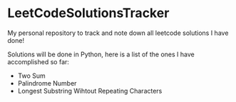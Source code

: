 # LeetCodeSolutionsTracker

My personal repository to track and note down all leetcode solutions I have done! <br>

Solutions will be done in Python, here is a list of the ones I have accomplished so far:

- Two Sum
- Palindrome Number
- Longest Substring Wihtout Repeating Characters
